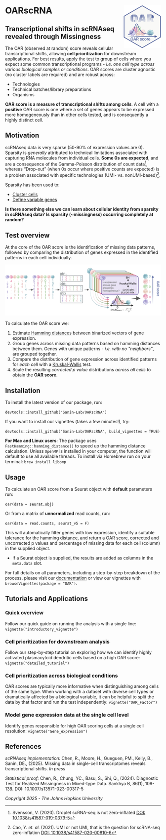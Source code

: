 # OARscRNA <img src="man/figures/logo.png" align="right" height="139"/>

## Transcriptional shifts in scRNAseq revealed through Missingness

The OAR (observed at random) score reveals cellular transcriptional shifts, allowing **cell prioritization** for downstream applications. For best results, apply the test to group of cells where you expect some common transcriptional programs - *i.e. one cell type across various biological samples or conditions*. OAR scores are cluster agnostic (no cluster labels are required) and are robust across:

-   Technologies
-   Technical batches/library preparations
-   Organisms

**OAR score is a measure of transcriptional shifts among cells**. A cell with a **positive** OAR score is one where a set of genes appears to be expressed more homogeneously than in other cells tested, and is consequently a highly distinct cell.

## Motivation

scRNAseq data is very sparse (50-90% of expression values are 0). Sparsity is *generally* attributed to technical limitations associated with capturing RNA molecules from individual cells. **Some 0s are expected**, and are a consequence of the Gamma-Poisson distribution of count data[^index-1], whereas “Drop-out” (when 0s occur where positive counts are expected) is a problem associated with specific technologies (UMI- vs. nonUMI-based)[^index-2].

[^index-1]: Svensson, V. (2020). Droplet scRNA-seq is not zero-inflated [DOI: 10.1038/s41587-019-0379-5](https://www.nature.com/articles/s41587-019-0379-5)

[^index-2]: Cao, Y. *et. al.* (2021). UMI or not UMI, that is the question for scRNA-seq zero-inflation [DOI: 10.1038/s41587-020-00810-6](https://www.nature.com/articles/s41587-020-00810-6)

Sparsity has been used to:

-   [Cluster cells](https://doi.org/10.1038/s41467-020-14976-9)
-   [Define variable genes](https://academic.oup.com/bioinformatics/article/35/16/2865/5258099)

**Is there something else we can learn about cellular identity from sparsity in scRNAseq data?** **Is sparsity (\~missingness) occurring completely at random?**

## Test overview

At the core of the OAR score is the identification of missing data patterns, followed by comparing the distribution of genes expressed in the identified patterns in each cell individually.

![Base Test](man/figures/Test_OV.png)

To calculate the OAR score we:

1.  Estimate [Hamming distances](https://en.wikipedia.org/wiki/Hamming_distance) between binarized vectors of gene expression.
2.  Group genes across missing data patterns based on hamming distances between them. Genes with unique patterns *- i.e. with no "neighbors"*, are grouped together.
3.  Compare the distribution of gene expression across identified patterns for *each cell* with a [Kruskal-Wallis](https://en.wikipedia.org/wiki/Kruskal%E2%80%93Wallis_test) test.
4.  Scale the resulting *corrected p value* distributions *across all cells* to obtain the **OAR score**.

## Installation

To install the latest version of our package, run:

`devtools::install_github("Sanin-Lab/OARscRNA")`

If you want to install our vignettes (takes a few minutes!), try:

`devtools::install_github("Sanin-Lab/OARscRNA", build_vignettes = TRUE)`

**For Mac and Linux users**: The package uses `FastHamming::hamming_distance()` to speed up the hamming distance calculation. Unless `OpenMP` is installed in your computer, the function will default to use all available threads. To install via Homebrew run on your terminal: `brew install libomp`

## Usage

To calculate an OAR score from a Seurat object with **default** parameters run:

`oar(data = seurat.obj)`

Or from a matrix of **unnormalized** read counts, run:

`oar(data = read.counts, seurat_v5 = F)`

This will automatically filter genes with low expression, identify a suitable tolerance for the hamming distance, and return a OAR score, corrected and uncorrected p values and percentage of missing data for each cell (column) in the supplied object.

-   If a Seurat object is supplied, the results are added as columns in the `meta.data` slot.

For full details on all parameters, including a step-by-step breakdown of the process, please visit our [documentation](https://sanin-lab.github.io/OARscRNA/) or view our vignettes with `browseVignettes(package = "OAR")`.

## Tutorials and Applications

### Quick overview

Follow our quick guide on running the analysis with a single line: `vignette("introductory_vignette")`

### Cell prioritization for downstream analysis

Follow our step-by-step tutorial on exploring how we can identify highly activated plasmacytoid dendritic cells based on a high OAR score: `vignette("detailed_tutorial")`

### Cell prioritization across biological conditions

OAR scores are typically more informative when distinguishing among cells of the same type. When working with a dataset with diverse cell types or dramatically affected by a biological variable, it can be helpful to split the data by that factor and run the test independently: `vignette("OAR_Factor")`

### Model gene expression data at the single cell level

Identify genes responsible for high OAR scoring cells at a single cell resolution: `vignette("Gene_expression")`

## References

*scRNAseq implementation:* Chen, R., Moore, H., Gueguen, PM., Kelly, B., Sanin, DE., (2025). Missing data in single-cell transcriptomes reveals transcriptional shifts. *In press*

*Statistical proof:* Chen, R., Chung, YC., Basu, S., Shi, Q., (2024). Diagnostic Test for Realized Missingness in Mixed-type Data. Sankhya B, 86(1), 109-138. DOI: 10.1007/s13571-023-00317-5

*Copyright 2025 - The Johns Hopkins University*

